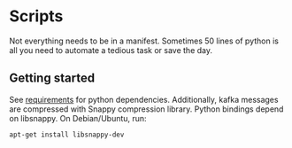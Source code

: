 # Scripts

Not everything needs to be in a manifest. Sometimes 50 lines of python is all you need to automate a tedious task or save the day.

## Getting started

See [requirements](/requirements.txt) for python dependencies. Additionally, kafka messages are compressed with Snappy compression library. Python bindings depend on libsnappy. On Debian/Ubuntu, run:

```
apt-get install libsnappy-dev
```
